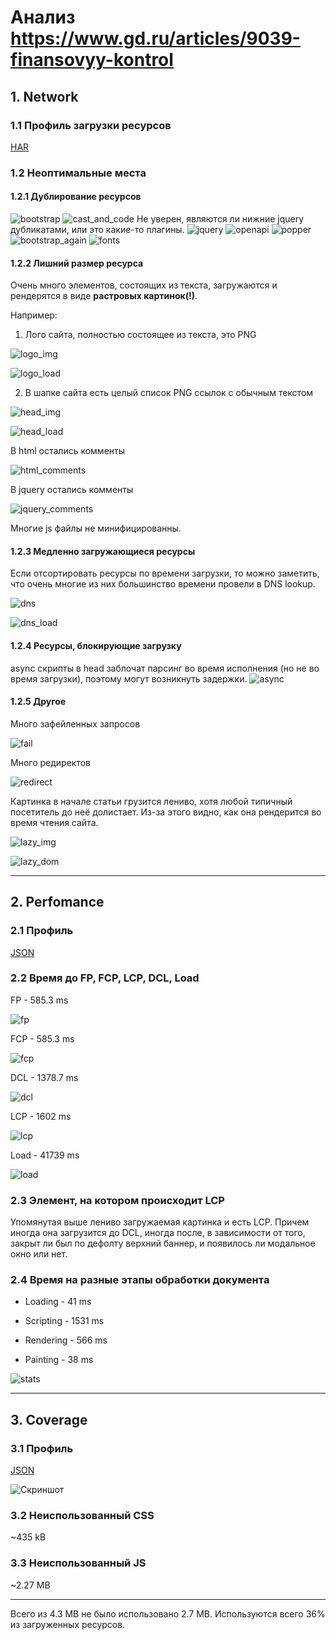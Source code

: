 # **Анализ https://www.gd.ru/articles/9039-finansovyy-kontrol**
## **1. Network**
### **1.1 Профиль загрузки ресурсов**
[HAR](./profiles/www.gd.ru.har)
### **1.2 Неоптимальные места**
#### **1.2.1 Дублирование ресурсов**
![bootstrap](./images/bootstrap.png)
![cast_and_code](./images/cast_and_code.png)
Не уверен, являются ли нижние jquery дубликатами, или это какие-то плагины.
![jquery](./images/jquery.png)
![openapi](./images/openapi.png)
![popper](./images/popper.png)
![bootstrap_again](./images/bootstrap_again.png)
![fonts](./images/fonts.png)
#### **1.2.2 Лишний размер ресурса**

Очень много элементов, состоящих из текста, загружаются и рендерятся в виде **растровых картинок(!)**.

Например:
1. Лого сайта, полностью состоящее из текста, это PNG

![logo_img](./images/logo_img.png)

![logo_load](./images/logo_load.png)

2. В шапке сайта есть целый список PNG ссылок с обычным текстом

![head_img](./images/head_img.png)

![head_load](./images/head_load.png)

В html остались комменты

![html_comments](./images/html_comments.png)

В jquery остались комменты

![jquery_comments](./images/jquery_comments.png)

Многие js файлы не минифицированны.

#### **1.2.3 Медленно загружающиеся ресурсы**

Если отсортировать ресурсы по времени загрузки, то можно заметить, что очень многие из них большинство времени провели в DNS lookup.

![dns](./images/dns.png)

![dns_load](./images/dns_load.png)

#### **1.2.4 Ресурсы, блокирующие загрузку**

async скрипты в head заблочат парсинг во время исполнения (но не во время загрузки), поэтому могут возникнуть задержки.
![async](./images/async.png)

#### **1.2.5 Другое**

Много зафейленных запросов

![fail](./images/fail.png)

Много редиректов

![redirect](./images/redirect.png)

Картинка в начале статьи грузится лениво, хотя любой типичный посетитель до неё долистает. Из-за этого видно, как она рендерится во время чтения сайта.

![lazy_img](./images/lazy_img.png)

![lazy_dom](./images/lazy_dom.png)

----------

## **2. Perfomance**
### **2.1 Профиль**

[JSON](./profiles/Coverage-20230618T201917.json)

### **2.2 Время до FP, FCP, LCP, DCL, Load**

FP - 585.3 ms

![fp](./images/fp.png)

FCP - 585.3 ms

![fcp](./images/fcp.png)

DCL - 1378.7 ms

![dcl](./images/dcl.png)

LCP - 1602 ms

![lcp](./images/lcp.png)

Load - 41739 ms

![load](./images/load.png)

### **2.3 Элемент, на котором происходит LCP**

Упомянутая выше лениво загружаемая картинка и есть LCP. Причем иногда она загрузится до DCL, иногда после, в зависимости от того, закрыт ли был по дефолту верхний баннер, и появилось ли модальное окно или нет.

### **2.4 Время на разные этапы обработки документа**

- Loading - 41 ms

- Scripting - 1531 ms

- Rendering - 566 ms

- Painting - 38 ms

![stats](./images/stats.png)

----------

## **3. Coverage**
### **3.1 Профиль**

[JSON](./profiles/Coverage-20230618T201917.json)

![Скриншот](./images/coverage.png)
### **3.2 Неиспользованный CSS**

~435 kB

### **3.3 Неиспользованный JS**

~2.27 MB

----------
Всего из 4.3 MB не было использовано 2.7 MB. Используются всего 36% из загруженных ресурсов.

